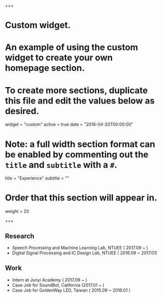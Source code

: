 +++
# Custom widget.
# An example of using the custom widget to create your own homepage section.
# To create more sections, duplicate this file and edit the values below as desired.
widget = "custom"
active = true
date = "2016-04-20T00:00:00"

# Note: a full width section format can be enabled by commenting out the `title` and `subtitle` with a `#`.
title = "Experience"
subtitle = ""

# Order that this section will appear in.
weight = 20

+++
## Research
- Speech Processing and Machine Learning Lab, NTUEE ( 2017.09 ~ )
- Digital Signal Processing and IC Design Lab, NTUEE ( 2016.09 ~ 2017.01)

## Work
- Intern at Junyi Academy ( 2017.09 ~ )
- Case Job for SoundBot, California (2017.01 ~ )
- Case Job for GoldenWay LED, Taiwan ( 2015.09 ~ 2016.01 )
